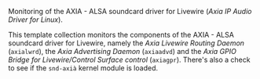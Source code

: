 Monitoring of the AXIA - ALSA soundcard driver for Livewire (_Axia IP Audio
Driver for Linux_).

This template collection monitors the components of the AXIA - ALSA soundcard
driver for Livewire, namely the _Axia Livewire Routing Daemon_ (`axialwrd`),
the _Axia Advertising Daemon_ (`axiaadvd`) and the _Axia GPIO Bridge for
Livewire/Control Surface control_ (`axiagpr`). There's also a check to see if
the `snd-axià` kernel module is loaded.
